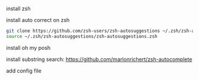 install zsh

install auto correct on zsh

```zsh
git clone https://github.com/zsh-users/zsh-autosuggestions ~/.zsh/zsh-autosuggestions
source ~/.zsh/zsh-autosuggestions/zsh-autosuggestions.zsh
```

install oh my posh

install substring search:
https://github.com/marlonrichert/zsh-autocomplete

add config file

